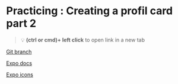 # Practicing : Creating a profil card part 2 


> :bulb: **(ctrl or cmd)+ left click** to open link in a new tab 

[Git branch](https://github.com/codiku/react-native-introduction/tree/005-EN-profil-card-p2)

[Expo docs](https://docs.expo.dev/guides/icons/)

[Expo icons](https://icons.expo.fyi/)